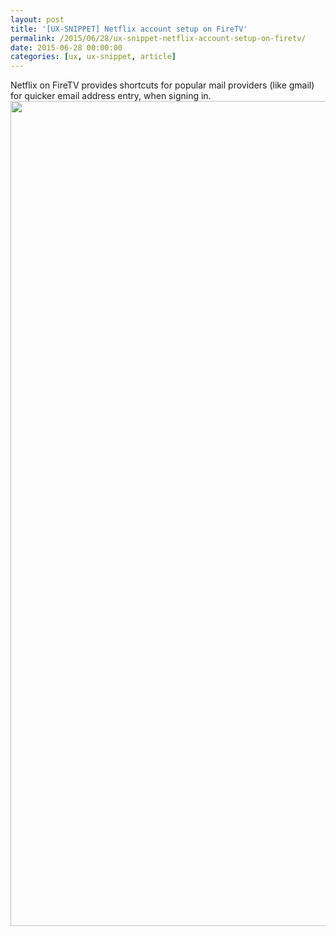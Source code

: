 ```yaml
---
layout: post
title: '[UX-SNIPPET] Netflix account setup on FireTV'
permalink: /2015/06/28/ux-snippet-netflix-account-setup-on-firetv/
date: 2015-06-28 00:00:00
categories: [ux, ux-snippet, article]
---
```


Netflix on FireTV provides shortcuts for popular mail providers (like gmail) for quicker email address entry, when signing in.
<img
src="https://image.jimcdn.com/app/cms/image/transf/dimension=990x10000:format=jpg/path/se42d1516dcb4082b/image/id36ff461d7f1c09a/version/1435484463/image.jpg"
width="900"
height="1320"
/>
